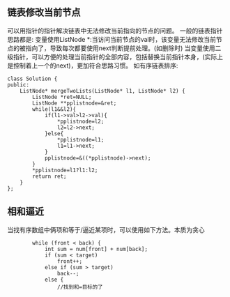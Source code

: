 



## 链表修改当前节点
可以用指针的指针解决链表中无法修改当前指向的节点的问题。
一般的链表指针思路都是:
变量使用ListNode *:当访问当前节点的val时，该变量无法修改当前节点的被指向了，导致每次都要使用next判断提前处理。(如删除时)
当变量使用二级指针，可以方便的处理当前指针的全部内容，包括替换当前指针本身，(实际上是控制着上一个的next)，更加符合思路习惯。
如有序链表排序:
```
class Solution {
public:
    ListNode* mergeTwoLists(ListNode* l1, ListNode* l2) {
    	ListNode *ret=NULL;
    	ListNode **pplistnode=&ret;
    	while(l1&&l2){
    		if(l1->val>l2->val){
    			*pplistnode=l2;
    			l2=l2->next;
			}else{
				*pplistnode=l1;
				l1=l1->next;
			}
			pplistnode=&((*pplistnode)->next);
		}
		*pplistnode=l1?l1:l2;
		return ret;
    }
};
```

## 相和逼近
当找有序数组中俩项和等于/逼近某项时，可以使用如下方法。本质为贪心
```
        while (front < back) {
            int sum = num[front] + num[back];
            if (sum < target)
                front++;
            else if (sum > target)
                back--;
            else {
                //找到和=目标的了
```





